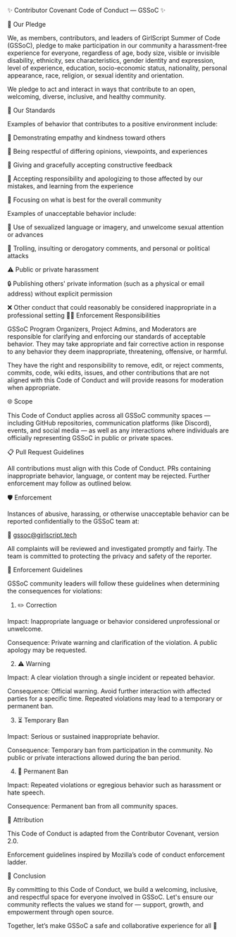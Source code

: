 ✨ Contributor Covenant Code of Conduct — GSSoC ✨

🌟 Our Pledge

We, as members, contributors, and leaders of GirlScript Summer of Code (GSSoC), pledge to make participation in our community a harassment-free experience for everyone, regardless of age, body size, visible or invisible disability, ethnicity, sex characteristics, gender identity and expression, level of experience, education, socio-economic status, nationality, personal appearance, race, religion, or sexual identity and orientation.

We pledge to act and interact in ways that contribute to an open, welcoming, diverse, inclusive, and healthy community.

🚦 Our Standards

Examples of behavior that contributes to a positive environment include:

💖 Demonstrating empathy and kindness toward others

🤝 Being respectful of differing opinions, viewpoints, and experiences

📝 Giving and gracefully accepting constructive feedback

🌱 Accepting responsibility and apologizing to those affected by our mistakes, and learning from the experience

🎯 Focusing on what is best for the overall community

Examples of unacceptable behavior include:

🚫 Use of sexualized language or imagery, and unwelcome sexual attention or advances

🛑 Trolling, insulting or derogatory comments, and personal or political attacks

⚠️ Public or private harassment

🔒 Publishing others' private information (such as a physical or email address) without explicit permission

❌ Other conduct that could reasonably be considered inappropriate in a professional setting
👨‍⚖️ Enforcement Responsibilities

GSSoC Program Organizers, Project Admins, and Moderators are responsible for clarifying and enforcing our standards of acceptable behavior. They may take appropriate and fair corrective action in response to any behavior they deem inappropriate, threatening, offensive, or harmful.


They have the right and responsibility to remove, edit, or reject comments, commits, code, wiki edits, issues, and other contributions that are not aligned with this Code of Conduct and will provide reasons for moderation when appropriate.


🌐 Scope

This Code of Conduct applies across all GSSoC community spaces — including GitHub repositories, communication platforms (like Discord), events, and social media — as well as any interactions where individuals are officially representing GSSoC in public or private spaces.


📋 Pull Request Guidelines

All contributions must align with this Code of Conduct. PRs containing inappropriate behavior, language, or content may be rejected. Further enforcement may follow as outlined below.


🛡️ Enforcement

Instances of abusive, harassing, or otherwise unacceptable behavior can be reported confidentially to the GSSoC team at:

📧 gssoc@girlscript.tech

All complaints will be reviewed and investigated promptly and fairly. The team is committed to protecting the privacy and safety of the reporter.


📖 Enforcement Guidelines

GSSoC community leaders will follow these guidelines when determining the consequences for violations:


1. ✏️ Correction

Impact: Inappropriate language or behavior considered unprofessional or unwelcome.

Consequence: Private warning and clarification of the violation. A public apology may be requested.


2. ⚠️ Warning

Impact: A clear violation through a single incident or repeated behavior.

Consequence: Official warning. Avoid further interaction with affected parties for a specific time. Repeated violations may lead to a temporary or permanent ban.


3. ⏳ Temporary Ban

Impact: Serious or sustained inappropriate behavior.

Consequence: Temporary ban from participation in the community. No public or private interactions allowed during the ban period.


4. 🚫 Permanent Ban

Impact: Repeated violations or egregious behavior such as harassment or hate speech.

Consequence: Permanent ban from all community spaces.


📜 Attribution

This Code of Conduct is adapted from the Contributor Covenant, version 2.0.

Enforcement guidelines inspired by Mozilla’s code of conduct enforcement ladder.


🌟 Conclusion

By committing to this Code of Conduct, we build a welcoming, inclusive, and respectful space for everyone involved in GSSoC. Let's ensure our community reflects the values we stand for — support, growth, and empowerment through open source.

Together, let’s make GSSoC a safe and collaborative experience for all 💫